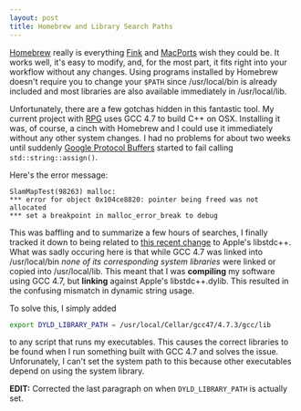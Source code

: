 ```yaml
---
layout: post
title: Homebrew and Library Search Paths
---
```


[Homebrew][homebrew] really is everything [Fink][fink] and [MacPorts][macports] wish they could be. It works well, it's easy to modify, and, for the most part, it fits right into your workflow without any changes. Using programs installed by Homebrew doesn't require you to change your `$PATH` since /usr/local/bin is already included and most libraries are also available immediately in /usr/local/lib.

Unfortunately, there are a few gotchas hidden in this fantastic tool. My current project with [RPG][rpg] uses GCC 4.7 to build C++ on OSX. Installing it was, of course, a cinch with Homebrew and I could use it immediately without any other system changes. I had no problems for about two weeks until suddenly [Google Protocol Buffers][protobuf] started to fail calling `std::string::assign()`.

Here's the error message:

    SlamMapTest(98263) malloc:
    *** error for object 0x104ce8820: pointer being freed was not allocated
    *** set a breakpoint in malloc_error_break to debug

This was baffling and to summarize a few hours of searches, I finally tracked it down to being related to [this recent change][gotcha] to Apple's libstdc++. What was sadly occuring here is that while GCC 4.7 was linked into /usr/local/bin *none of its corresponding system libraries* were linked or copied into /usr/local/lib. This meant that I was **compiling** my software using GCC 4.7, but **linking** against Apple's libstdc++.dylib. This resulted in the confusing mismatch in dynamic string usage.

To solve this, I simply added

```bash
export DYLD_LIBRARY_PATH = /usr/local/Cellar/gcc47/4.7.3/gcc/lib
```

to any script that runs my executables. This causes the correct libraries to be found when I run something built with GCC 4.7 and solves the issue. Unforunately, I can't set the system path to this because other executables depend on using the system library.

**EDIT:** Corrected the last paragraph on when `DYLD_LIBRARY_PATH` is actually set.

[homebrew]: http://brew.sh
[fink]: http://finkproject.org
[macports]: http://macports.org
[rpg]: http://rpg.robotics.gwu.edu
[protobuf]: https://developers.google.com/protocol-buffers/
[gotcha]: http://newartisans.com/2009/10/a-c-gotcha-on-snow-leopard/
